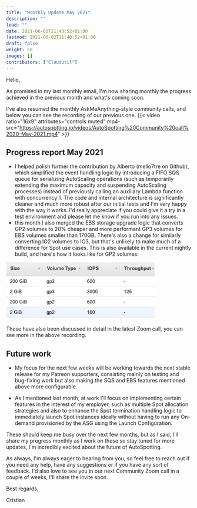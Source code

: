 ```yaml
---
title: "Monthly Update May 2021"
description: ""
lead: ""
date: 2021-06-02T11:40:52+01:00
lastmod: 2021-06-02T11:40:52+01:00
draft: false
weight: 50
images: []
contributors: ["CloudUtil"]
---
```


Hello,

As promised in my last monthly email, I'm now sharing monthly the progress achieved in the previous month and what's coming soon.

I've also resumed the monthly AskMeAnything-style community calls, and below you can see the recording of our previous one.
{{< video ratio="16x9" attributes="controls muted" mp4-src="https://autospotting.io/videos/AutoSpotting%20Community%20call%2020-May-2021.mp4" >}}

## Progress report May 2021

- I helped polish further the contribution by Alberto (mello7tre on Github), which simplified the event handling logic by introducing a FIFO SQS queue for serializing AutoScaling operations (such as temporarily extending the maximum capacity and suspending AutoScaling processes) instead of previously calling an auxiliary Lambda function with concurrency 1. The code and internal architecture is significantly cleaner and much more robust after our initial tests and I'm very happy with the way it works. I'd really appreciate if you could give it a try in a test environment and please let me know if you run into any issues.
- this month I also merged the EBS storage upgrade logic that converts GP2 volumes to 20% cheaper and more performant GP3 volumes for EBS volumes smaller than 170GB. There's also a change for similarly converting IO2 volumes to IO3, but that's unlikely to make much of a difference for Spot use cases. This is also available in the current nightly build, and here's how it looks like for GP2 volumes:

![gp3](gp3.png)

These have also been discussed in detail in the latest Zoom call, you can see more in the above recording.

## Future work

- My focus for the next few weeks will be working towards the next stable release for my Patreon supporters, consisting mainly on testing and bug-fixing work but also making the SQS and EBS features mentioned above more configurable.

- As I mentioned last month, at work I'll focus on implementing certain features in the interest of my employer, such as multiple Spot allocation strategies and also to enhance the Spot termination handling logic to immediately launch Spot instances ideally without having to run any On-demand provisioned by the ASG using the Launch Configuration.

These should keep me busy over the next few months, but as I said, I'll share my progress monthly as I work on these so stay tuned for more updates, I'm incredibly excited about the future of AutoSpotting.

As always, I'm always eager to hearing from you, so feel free to reach out if you need any help, have any suggestions or if you have any sort of feedback. I'd also love to see you in our next Community Zoom call in a couple of weeks, I'll share the invite soon.

Best regards,

Cristian

